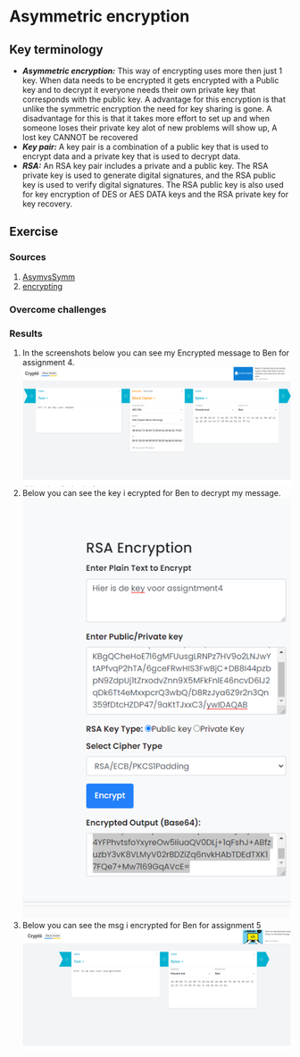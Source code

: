 # Asymmetric encryption


## Key terminology
- ***Asymmetric encryption:*** This way of encrypting uses more then just 1 key. When data needs to be encrypted it gets encrypted with a Public key and to decrypt it everyone needs their own private key that corresponds with the public key. A advantage for this encryption is that unlike the symmetric encryption the need for key sharing is gone. A disadvantage for this is that it takes more effort to set up and when someone loses their private key alot of new problems will show up, A lost key CANNOT be recovered
- ***Key pair:*** A key pair is a combination of a public key that is used to encrypt data and a private key that is used to decrypt data.
- ***RSA:*** An RSA key pair includes a private and a public key. The RSA private key is used to generate digital signatures, and the RSA public key is used to verify digital signatures. The RSA public key is also used for key encryption of DES or AES DATA keys and the RSA private key for key recovery.


## Exercise
### Sources
1. [AsymvsSymm](https://blog.mailfence.com/symmetric-vs-asymmetric-encryption/#:~:text=Symmetric%20encryption%20uses%20a%20private,her%20private%20key%20to%20decrypt.)
2. [encrypting](https://cryptii.com/)



### Overcome challenges


### Results
1. In the screenshots below you can see my Encrypted message to Ben for assignment 4.
![SS](../../00_includes/SEC-05/ass4%20crypt.png)
2. Below you can see the key i ecrypted for Ben to decrypt my message.
![SS](../../00_includes/SEC-05/encryptass5.png)
3. Below you can see the msg i encrypted for Ben for assignment 5
![SS](../../00_includes/SEC-05/keyass4.png)

